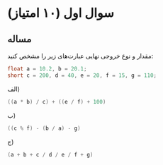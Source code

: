 # سوال اول (۱۰ امتیاز)

## مساله

مقدار و نوع خروجی نهایی عبارت‌های زیر را مشخص کنید:

```c
float a = 10.2, b = 20.1;
short c = 200, d = 40, e = 20, f = 15, g = 110; 
```

الف)

```c
((a * b) / c) + ((e / f) + 100)
```

ب)

```c
((c % f) - (b / a) - g)
```

ج)

```c
(a + b + c / d / e / f + g)
```